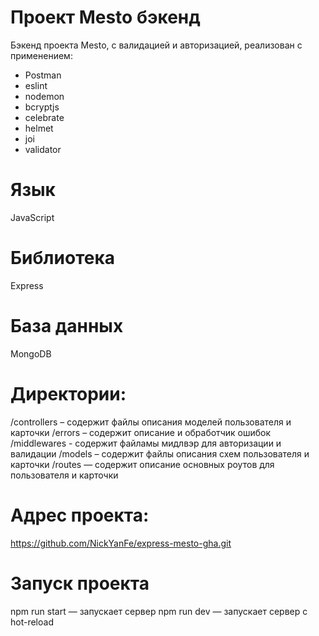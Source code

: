 # Проект Mesto бэкенд
Бэкенд проекта Mesto, с валидацией и авторизацией, реализован с применением:

- Postman
- eslint
- nodemon
- bcryptjs
- celebrate
- helmet 
- joi
- validator

# Язык
JavaScript

# Библиотекa
Express

# База данных
MongoDB

# Директории:
/controllers – содержит файлы описания моделей пользователя и карточки
/errors – содержит описание и обработчик ошибок
/middlewares - содержит файламы мидлвэр для авторизации и валидации
/models – содержит файлы описания схем пользователя и карточки
/routes — содержит описание основных роутов для пользователя и карточки

# Адрес проекта:
https://github.com/NickYanFe/express-mesto-gha.git

# Запуск проекта
npm run start — запускает сервер
npm run dev — запускает сервер с hot-reload
